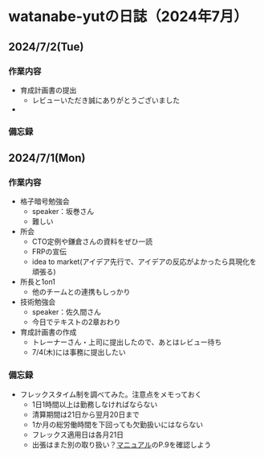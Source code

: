 # watanabe-yutの日誌（2024年7月）



## 2024/7/2(Tue)
### 作業内容
- 育成計画書の提出
  - レビューいただき誠にありがとうございました
- 


### 備忘録







## 2024/7/1(Mon)
### 作業内容
- 格子暗号勉強会
  - speaker：坂巻さん
  - 難しい
- 所会
  - CTO定例や鎌倉さんの資料をぜひ一読
  - FRPの宣伝
  - idea to market(アイデア先行で、アイデアの反応がよかったら具現化を頑張る)
- 所長と1on1
  - 他のチームとの連携もしっかり
- 技術勉強会
  - speaker：佐久間さん
  - 今日でテキストの2章おわり
- 育成計画書の作成
  - トレーナーさん・上司に提出したので、あとはレビュー待ち
  - 7/4(木)には事務に提出したい


### 備忘録
- フレックスタイム制を調べてみた。注意点をメモっておく
  - 1日1時間以上は勤務しなければならない
  - 清算期間は21日から翌月20日まで
  - 1か月の総労働時間を下回っても欠勤扱いにはならない
  - フレックス適用日は各月21日
  - 出張はまた別の取り扱い？[マニュアル](https://fujitsu.sharepoint.com/sites/jp-eR/syugyou/Forms/AllItems.aspx?id=%2Fsites%2Fjp%2DeR%2Fsyugyou%2F%E3%83%95%E3%83%AC%E3%83%83%E3%82%AF%E3%82%B9%E3%82%BF%E3%82%A4%E3%83%A0%E5%88%B6%E5%8B%A4%E5%8B%99%E3%83%9E%E3%83%8B%E3%83%A5%E3%82%A2%E3%83%AB%2Epdf&parent=%2Fsites%2Fjp%2DeR%2Fsyugyou)のP.9を確認しよう
